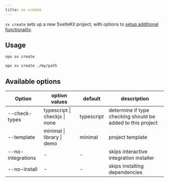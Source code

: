 ```yaml
---
title: sv create
---
```


`sv create` sets up a new SvelteKit project, with options to [setup additional functionality](sv-add#Official-integrations).

## Usage

```bash
npx sv create
```

```bash
npx sv create ./my/path
```

## Available options

| Option            | option values                 | default    | description                                                |
| ----------------- | ----------------------------- | ---------- | ---------------------------------------------------------- |
| --check-types     | typescript \| checkjs \| none | typescript | determine if type checking should be added to this project |
| --template        | minimal \| library \| demo    | minimal    | project template                                           |
| --no-integrations | -                             | -          | skips interactive integration installer                    |
| --no-install      | -                             | -          | skips installing dependencies                              |

<!--
## Programmatic interface

```js
// TODO: this gives type checking errors in the docs site when not commented out. Need to release sv, install it in the site, and uncomment this.
// import { create } from 'sv';

// // todo: check if this is right
// create(cwd, {
// 	// add your options here
// 	// todo: list available option
// });
```
-->
